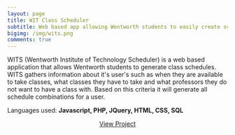 ```yaml
---
layout: page
title: WIT Class Scheduler
subtitle: Web based app allowing Wentworth students to easily create schedules
bigimg: /img/wits.png
comments: true
---
```


WITS (Wentworth Institute of Technology Scheduler) is a web based application that allows Wentworth students to generate class schedules. WITS gathers information about it's user's
such as when they are available to take classes, what classes they have to take and what professors they do not want to have a class with.
Based on this criteria it will generate all schedule combinations for a user.

Languages used: **Javascript, PHP, JQuery, HTML, CSS, SQL**

<p align="center"><a href="WITS\index.html">View Project</a></p>